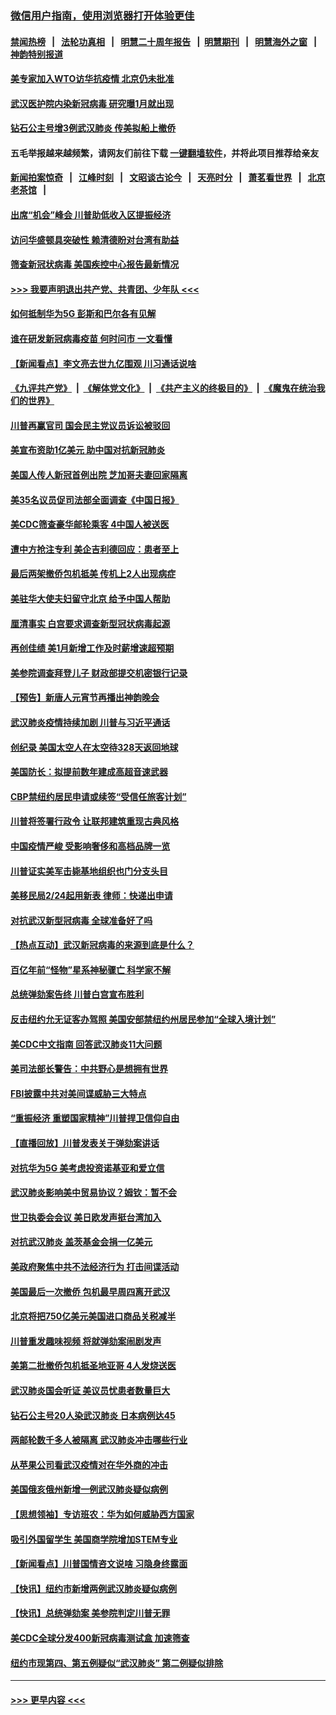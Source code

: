 ### [微信用户指南，使用浏览器打开体验更佳](https://github.com/gfw-breaker/banned-news1/blob/master/indexes/wechat-guide.md?t=0)
#### [禁闻热榜](热点新闻.md?t=0)  &nbsp;&nbsp;|&nbsp;&nbsp; [法轮功真相](https://github.com/gfw-breaker/truth/blob/master/README.md?t=0) &nbsp;&nbsp;|&nbsp;&nbsp; [明慧二十周年报告](https://github.com/gfw-breaker/mh-reports/blob/master/README.md?t=0) &nbsp;&nbsp;|&nbsp;&nbsp;[明慧期刊](https://github.com/gfw-breaker/mh-qikan) &nbsp;&nbsp;|&nbsp;&nbsp; [明慧海外之窗](https://github.com/gfw-breaker/mh-news/blob/master/README.md?t=0) &nbsp;&nbsp;|&nbsp;&nbsp; [神韵特别报道](https://github.com/gfw-breaker/mh-news/blob/master/shenyun.md?t=0)
#### [美专家加入WTO访华抗疫情 北京仍未批准](../pages/nsc412/n11854043.md?t=02082333) 
#### [武汉医护院内染新冠病毒 研究曝1月就出现](../pages/nsc412/n11852928.md?t=02082333) 
#### [钻石公主号增3例武汉肺炎 传美拟船上撤侨](../pages/nsc412/n11853240.md?t=02082333) 
#### 五毛举报越来越频繁，请网友们前往下载 [一键翻墙软件](https://github.com/gfw-breaker/ssr-accounts)，并将此项目推荐给亲友
#### [新闻拍案惊奇](https://github.com/gfw-breaker/banned-news1/blob/master/pages/link4.md) &nbsp;&nbsp;|&nbsp;&nbsp; [江峰时刻](https://github.com/gfw-breaker/banned-news1/blob/master/pages/link4.md) &nbsp;&nbsp;|&nbsp;&nbsp; [文昭谈古论今](https://github.com/gfw-breaker/banned-news1/blob/master/pages/link4.md) &nbsp;&nbsp;|&nbsp;&nbsp; [天亮时分](https://github.com/gfw-breaker/banned-news1/blob/master/pages/link4.md) &nbsp;&nbsp;|&nbsp;&nbsp; [萧茗看世界](https://github.com/gfw-breaker/banned-news1/blob/master/pages/link4.md) &nbsp;&nbsp;|&nbsp;&nbsp; [北京老茶馆](https://github.com/gfw-breaker/banned-news1/blob/master/pages/link4.md) &nbsp;&nbsp;|&nbsp;&nbsp; 
#### [出席“机会”峰会 川普助低收入区提振经济](../pages/nsc412/n11853232.md?t=02082333) 
#### [访问华盛顿具突破性 赖清德盼对台湾有助益](../pages/nsc412/n11853129.md?t=02082333) 
#### [筛查新冠状病毒 美国疾控中心报告最新情况](../pages/nsc412/n11853070.md?t=02082333) 
#### [>>> 我要声明退出共产党、共青团、少年队 <<<](https://github.com/begood0513/goodnews/blob/master/quit/letter.md) 
#### [如何抵制华为5G 彭斯和巴尔各有见解](../pages/nsc412/n11852535.md?t=02082333) 
#### [谁在研发新冠病毒疫苗 何时问市 一文看懂](../pages/nsc412/n11852840.md?t=02082333) 
#### [【新闻看点】李文亮去世九亿围观 川习通话说啥](../pages/nsc412/n11852360.md?t=02082333) 
#### [《九评共产党》](https://github.com/begood0513/9ping.md/blob/master/README.md) &nbsp;|&nbsp; [《解体党文化》](../../../../jtdwh.md/blob/master/README.md)  &nbsp;|&nbsp; [《共产主义的终极目的》](../../../../gczydzjmd.md/blob/master/README.md) &nbsp;|&nbsp; [《魔鬼在统治我们的世界》](../../../../mgztzwmdsj.md/blob/master/README.md) 
#### [川普再赢官司 国会民主党议员诉讼被驳回](../pages/nsc412/n11852287.md?t=02082333) 
#### [美宣布资助1亿美元 助中国对抗新冠肺炎](../pages/nsc412/n11852531.md?t=02082333) 
#### [美国人传人新冠首例出院 芝加哥夫妻回家隔离](../pages/nsc412/n11852452.md?t=02082333) 
#### [美35名议员促司法部全面调查《中国日报》](../pages/nsc412/n11852435.md?t=02082333) 
#### [美CDC筛查豪华邮轮乘客 4中国人被送医](../pages/nsc412/n11852085.md?t=02082333) 
#### [遭中方抢注专利 美企吉利德回应：患者至上](../pages/nsc412/n11852037.md?t=02082333) 
#### [最后两架撤侨包机抵美 传机上2人出现病症](../pages/nsc412/n11852173.md?t=02082333) 
#### [美驻华大使夫妇留守北京 给予中国人帮助](../pages/nsc412/n11852165.md?t=02082333) 
#### [厘清事实 白宫要求调查新型冠状病毒起源](../pages/nsc412/n11852106.md?t=02082333) 
#### [再创佳绩 美1月新增工作及时薪增速超预期](../pages/nsc412/n11852174.md?t=02082333) 
#### [美参院调查拜登儿子 财政部提交机密银行记录](../pages/nsc412/n11851808.md?t=02082333) 
#### [【预告】新唐人元宵节再播出神韵晚会](../pages/nsc412/n11843192.md?t=02082333) 
#### [武汉肺炎疫情持续加剧 川普与习近平通话](../pages/nsc412/n11851613.md?t=02082333) 
#### [创纪录 美国太空人在太空待328天返回地球](../pages/nsc412/n11851266.md?t=02082333) 
#### [美国防长：拟提前数年建成高超音速武器](../pages/nsc412/n11850959.md?t=02082333) 
#### [CBP禁纽约居民申请或续签“受信任旅客计划”](../pages/nsc412/n11850857.md?t=02082333) 
#### [川普将签署行政令 让联邦建筑重现古典风格](../pages/nsc412/n11850654.md?t=02082333) 
#### [中国疫情严峻 受影响奢侈和高档品牌一览](../pages/nsc412/n11850319.md?t=02082333) 
#### [川普证实美军击毙基地组织也门分支头目](../pages/nsc412/n11850383.md?t=02082333) 
#### [美移民局2/24起用新表 律师：快递出申请](../pages/nsc412/n11848220.md?t=02082333) 
#### [对抗武汉新型冠病毒 全球准备好了吗](../pages/nsc412/n11850142.md?t=02082333) 
#### [【热点互动】武汉新冠病毒的来源到底是什么？](../pages/nsc412/n11849749.md?t=02082333) 
#### [百亿年前“怪物”星系神秘骤亡 科学家不解](../pages/nsc412/n11849863.md?t=02082333) 
#### [总统弹劾案告终 川普白宫宣布胜利](../pages/nsc412/n11849985.md?t=02082333) 
#### [反击纽约允无证客办驾照  美国安部禁纽约州居民参加“全球入境计划”](../pages/nsc412/n11849828.md?t=02082333) 
#### [美CDC中文指南 回答武汉肺炎11大问题](../pages/nsc412/n11849703.md?t=02082333) 
#### [美司法部长警告：中共野心是想拥有世界](../pages/nsc412/n11849769.md?t=02082333) 
#### [FBI披露中共对美间谍威胁三大特点](../pages/nsc412/n11849700.md?t=02082333) 
#### [“重振经济 重塑国家精神”川普捍卫信仰自由](../pages/nsc412/n11849641.md?t=02082333) 
#### [【直播回放】川普发表关于弹劾案讲话](../pages/nsc412/n11849472.md?t=02082333) 
#### [对抗华为5G 美考虑投资诺基亚和爱立信](../pages/nsc412/n11849510.md?t=02082333) 
#### [武汉肺炎影响美中贸易协议？姆钦：暂不会](../pages/nsc412/n11849497.md?t=02082333) 
#### [世卫执委会会议 美日欧发声挺台湾加入](../pages/nsc412/n11849433.md?t=02082333) 
#### [对抗武汉肺炎 盖茨基金会捐一亿美元](../pages/nsc412/n11848953.md?t=02082333) 
#### [美政府聚焦中共不法经济行为 打击间谍活动](../pages/nsc412/n11849322.md?t=02082333) 
#### [美国最后一次撤侨 包机最早周四离开武汉](../pages/nsc412/n11849395.md?t=02082333) 
#### [北京将把750亿美元美国进口商品关税减半](../pages/nsc412/n11848896.md?t=02082333) 
#### [川普重发趣味视频 将就弹劾案闹剧发声](../pages/nsc412/n11848715.md?t=02082333) 
#### [美第二批撤侨包机抵圣地亚哥 4人发烧送医](../pages/nsc412/n11847923.md?t=02082333) 
#### [武汉肺炎国会听证 美议员忧患者数量巨大](../pages/nsc412/n11844851.md?t=02082333) 
#### [钻石公主号20人染武汉肺炎 日本病例达45](../pages/nsc412/n11847823.md?t=02082333) 
#### [两邮轮数千多人被隔离 武汉肺炎冲击哪些行业](../pages/nsc412/n11847456.md?t=02082333) 
#### [从苹果公司看武汉疫情对在华外商的冲击](../pages/nsc412/n11847586.md?t=02082333) 
#### [美国俄亥俄州新增一例武汉肺炎疑似病例](../pages/nsc412/n11847714.md?t=02082333) 
#### [【思想领袖】专访班农：华为如何威胁西方国家](../pages/nsc412/n11847306.md?t=02082333) 
#### [吸引外国留学生 美国商学院增加STEM专业](../pages/nsc412/n11847417.md?t=02082333) 
#### [【新闻看点】川普国情咨文说啥 习隐身终露面](../pages/nsc412/n11847016.md?t=02082333) 
#### [【快讯】纽约市新增两例武汉肺炎疑似病例](../pages/nsc412/n11847250.md?t=02082333) 
#### [【快讯】总统弹劾案 美参院判定川普无罪](../pages/nsc412/n11847316.md?t=02082333) 
#### [美CDC全球分发400新冠病毒测试盒 加速筛查](../pages/nsc412/n11847260.md?t=02082333) 
#### [纽约市现第四、第五例疑似“武汉肺炎”   第二例疑似排除](../pages/nsc412/n11847332.md?t=02082333) 

----
#### [ >>> 更早内容 <<< ](../indexes/nsc412-earlier.md)

